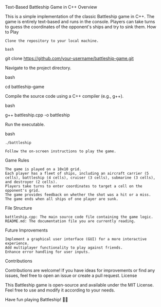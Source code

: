 Text-Based Battleship Game in C++
Overview

This is a simple implementation of the classic Battleship game in C++. The game is entirely text-based and runs in the console. Players can take turns to guess the coordinates of the opponent's ships and try to sink them.
How to Play

    Clone the repository to your local machine.

    bash

git clone https://github.com/your-username/battleship-game.git

Navigate to the project directory.

bash

cd battleship-game

Compile the source code using a C++ compiler (e.g., g++).

bash

g++ battleship.cpp -o battleship

Run the executable.

bash

    ./battleship

    Follow the on-screen instructions to play the game.

Game Rules

    The game is played on a 10x10 grid.
    Each player has a fleet of ships, including an aircraft carrier (5 cells), battleship (4 cells), cruiser (3 cells), submarine (3 cells), and destroyer (2 cells).
    Players take turns to enter coordinates to target a cell on the opponent's grid.
    The game provides feedback on whether the shot was a hit or a miss.
    The game ends when all ships of one player are sunk.

File Structure

    battleship.cpp: The main source code file containing the game logic.
    README.md: The documentation file you are currently reading.

Future Improvements

    Implement a graphical user interface (GUI) for a more interactive experience.
    Add multiplayer functionality to play against friends.
    Enhance error handling for user inputs.

Contributions

Contributions are welcome! If you have ideas for improvements or find any issues, feel free to open an issue or create a pull request.
License

This Battleship game is open-source and available under the MIT License. Feel free to use and modify it according to your needs.

Have fun playing Battleship! 🚢🔥
